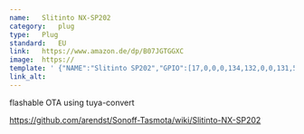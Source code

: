 ```yaml
---	
name:	Slitinto NX-SP202
category:	plug
type:	Plug
standard:	EU
link:	https://www.amazon.de/dp/B07JGTGGXC
image:	https://
template: '	{"NAME":"Slitinto SP202","GPIO":[17,0,0,0,134,132,0,0,131,52,22,21,91],"FLAG":0,"BASE":64}'
link_alt:	
---	
```

flashable OTA using tuya-convert
	
https://github.com/arendst/Sonoff-Tasmota/wiki/Slitinto-NX-SP202
